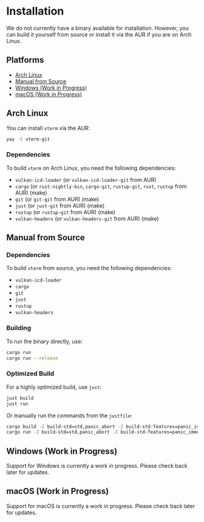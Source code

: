 # Installation

We do not currently have a binary available for installation.
However, you can build it yourself from source or install it via the AUR if you are on Arch Linux.

## Platforms

- [Arch Linux](#arch-linux)
- [Manual from Source](#manual-from-source)
- [Windows (Work in Progress)](#windows)
- [macOS (Work in Progress)](#macos)

## Arch Linux

You can install `vterm` via the AUR:

```sh
yay -S vterm-git
```

### Dependencies

To build `vterm` on Arch Linux, you need the following dependencies:

- `vulkan-icd-loader` (or `vulkan-icd-loader-git` from AUR)
- `cargo` (or `rust-nightly-bin`, `cargo-git`, `rustup-git`, `rust`, `rustup` from AUR) (make)
- `git` (or `git-git` from AUR) (make)
- `just` (or `just-git` from AUR) (make)
- `rustup` (or `rustup-git` from AUR) (make)
- `vulkan-headers` (or `vulkan-headers-git` from AUR) (make)

## Manual from Source

### Dependencies

To build `vterm` from source, you need the following dependencies:

- `vulkan-icd-loader`
- `cargo`
- `git`
- `just`
- `rustup`
- `vulkan-headers`

### Building

To run the binary directly, use:

```sh
cargo run
cargo run --release
```

### Optimized Build

For a highly optimized build, use `just`:

```sh
just build
just run
```

Or manually run the commands from the `justfile`:

```sh
cargo build -Z build-std=std,panic_abort -Z build-std-features=panic_immediate_abort --target x86_64-unknown-linux-gnu --release
cargo run -Z build-std=std,panic_abort -Z build-std-features=panic_immediate_abort --target x86_64-unknown-linux-gnu --release -- --disable-validation
```

## Windows (Work in Progress)

Support for Windows is currently a work in progress. Please check back later for updates.

## macOS (Work in Progress)

Support for macOS is currently a work in progress. Please check back later for updates.
